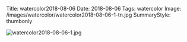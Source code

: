 Title: watercolor2018-08-06
Date: 2018-08-06
Tags: watercolor
Image: /images/watercolor/watercolor2018-08-06-1-tn.jpg
SummaryStyle: thumbonly

![watercolor2018-08-06-1.jpg]({static}/images/watercolor/watercolor2018-08-06-1.jpg)
